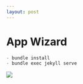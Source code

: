 ```yaml
---
layout: post
---
```

# App Wizard

``` csharp
- bundle install
- bundle exec jekyll serve
```
![](/images/2023-07-11-18-23-04.png)